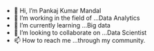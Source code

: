 - 👋 Hi, I’m Pankaj Kumar Mandal
- 👀 I’m working in the field of ...Data Analytics
- 🌱 I’m currently learning ...Big data
- 💞️ I’m looking to collaborate on ...Data Scientist
- 📫 How to reach me ...through my community.

<!---
doperuler/doperuler is a ✨ special ✨ repository because its `README.md` (this file) appears on your GitHub profile.
You can click the Preview link to take a look at your changes.
--->
